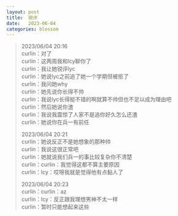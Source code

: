 ```yaml
---
layout: post
title:  锐评
date:   2023-06-04
categories: blossom
---
```


>   2023/06/04 20:16  
>   curlin：对了  
>   curlin：这两周我和lcy聊你了  
>   curlin：我让她锐评lyc  
>   curlin：她说lyc之前追了她一个学期但被拒了  
>   curlin：我问她why  
>   curlin：她先说你长得不帅  
>   curlin：我说lyc长得挺不错的啊就算不帅但也不足以成为理由吧  
>   curlin：然后她说你渣  
>   curlin：我说我震惊了人家不是追你好久怎么还渣  
>   curlin：她说你在兵一有前任  
>
>   2023/06/04 20:21  
>   curlin：她说反正不是她想象的那种帅  
>   curlin：我说这很正常吧  
>   curlin：她就说我们兵一的事比较复杂你不清楚  
>   curlin：curlin：我觉得这都不算主要原因  
>   curlin：lcy：哎呀我就是觉得他有点黏人了  
>
>   2023/06/04 20:23  
>   curlin：curlin：az  
>   curlin：lcy：反正跟我理想男神不太一样  
>   curlin：暂时只能想起来这些  
